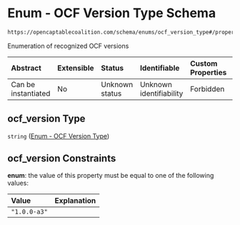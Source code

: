 # Enum - OCF Version Type Schema

```txt
https://opencaptablecoalition.com/schema/enums/ocf_version_type#/properties/ocf_version
```

Enumeration of recognized OCF versions

| Abstract            | Extensible | Status         | Identifiable            | Custom Properties | Additional Properties | Access Restrictions | Defined In                                                                                            |
| :------------------ | :--------- | :------------- | :---------------------- | :---------------- | :-------------------- | :------------------ | :---------------------------------------------------------------------------------------------------- |
| Can be instantiated | No         | Unknown status | Unknown identifiability | Forbidden         | Allowed               | none                | [OCFManifestFile.schema.json*](../../schema/files/OCFManifestFile.schema.json "open original schema") |

## ocf_version Type

`string` ([Enum - OCF Version Type](ocfmanifestfile-properties-enum---ocf-version-type.md))

## ocf_version Constraints

**enum**: the value of this property must be equal to one of the following values:

| Value        | Explanation |
| :----------- | :---------- |
| `"1.0.0-a3"` |             |
